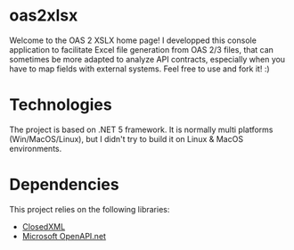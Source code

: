 # oas2xlsx

Welcome to the OAS 2 XSLX home page! 
I developped this console application to facilitate Excel file generation from OAS 2/3 files, that can sometimes be more adapted to analyze API contracts, especially when you have to map fields with external systems. 
Feel free to use and fork it! :)

# Technologies
The project is based on .NET 5 framework.
It is normally multi platforms (Win/MacOS/Linux), but I didn't try to build it on Linux & MacOS environments.

# Dependencies

This project relies on the following libraries:
- [ClosedXML](https://github.com/ClosedXML/ClosedXML)
- [Microsoft OpenAPI.net](https://github.com/microsoft/OpenAPI.NET)
